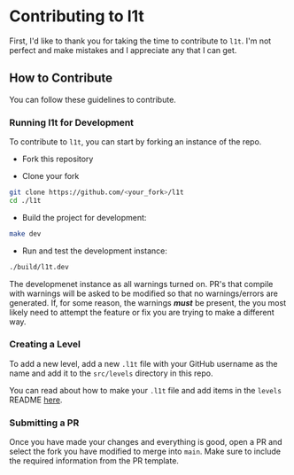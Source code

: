 # Contributing to l1t

First, I'd like to thank you for taking the time to
contribute to `l1t`. I'm not perfect and make mistakes
and I appreciate any that I can get.

## How to Contribute

You can follow these guidelines to contribute.

### Running l1t for Development

To contribute to `l1t`, you can start by forking an
instance of the repo.

- Fork this repository

- Clone your fork

```bash
git clone https://github.com/<your_fork>/l1t
cd ./l1t
```
- Build the project for development:

```bash
make dev
```

- Run and test the development instance:

```bash
./build/l1t.dev
```

The developmenet instance as all warnings turned on. PR's
that compile with warnings will be asked to be modified
so that no warnings/errors are generated. If, for some reason,
the warnings ***must*** be present, the you most likely need
to attempt the feature or fix you are trying to make a
different way.

### Creating a Level

To add a new level, add a new `.l1t` file with your GitHub
username as the name and add it to the `src/levels` directory
in this repo.

You can read about how to make your `.l1t` file and add
items in the `levels` README [here](src/levels/README.md).

### Submitting a PR

Once you have made your changes and everything is good,
open a PR and select the fork you have modified to merge
into `main`. Make sure to include the required information
from the PR template.
